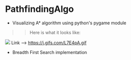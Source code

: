 # PathfindingAlgo

- Visualizing A* algorithm using python's pygame module

>> Here is what it looks like:

![](https://j.gifs.com/L7E4pA.gif)
Link --> https://j.gifs.com/L7E4pA.gif



- Breadth First Search implementation 
